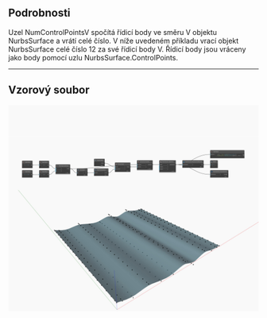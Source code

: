 ## Podrobnosti
Uzel NumControlPointsV spočítá řídicí body ve směru V objektu NurbsSurface a vrátí celé číslo. V níže uvedeném příkladu vrací objekt NurbsSurface celé číslo 12 za své řídicí body V. Řídicí body jsou vráceny jako body pomocí uzlu NurbsSurface.ControlPoints.
___
## Vzorový soubor

![NumControlPointsV](./Autodesk.DesignScript.Geometry.NurbsSurface.NumControlPointsV_img.jpg)

